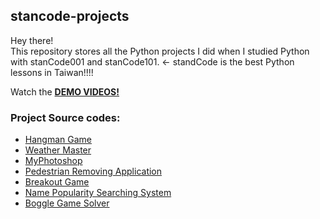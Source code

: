 ## stancode-projects

Hey there!\
This repository stores all the Python projects I did when I studied Python with stanCode001 and stanCode101.
← standCode is the best Python lessons in Taiwan!!!!

Watch the **[DEMO VIDEOS!](https://drive.google.com/drive/folders/1Gi3bn9qPW_gR0ISyGzVPLd5Bztdvd7rF?fbclid=IwAR36BW3v_bHn-Idsh-0_ROSWLwrXOzoervZId25OOzH2LX4b6FCGDfULdDg)**

### Project Source codes:

* [Hangman Game](https://github.com/codeandroo/stancode-projects/blob/main/SC001%20(beginner)/SC001_Assignment3/hangman.py)
* [Weather Master](https://github.com/codeandroo/stancode-projects/blob/main/SC001%20(beginner)/SC001_Assignment2/weather_master.py)
* [MyPhotoshop](https://github.com/codeandroo/stancode-projects/blob/main/SC001%20(beginner)/SC001_Assignment4/best_photoshop_award.py)
* [Pedestrian Removing Application](https://github.com/codeandroo/stancode-projects/blob/main/SC101%20(advanced)/SC101_Assignment3/stanCodoshop.py)
* [Breakout Game](https://github.com/codeandroo/stancode-projects/blob/main/SC101%20(advanced)/SC101_Assignment2/breakout.py)
* [Name Popularity Searching System](https://github.com/codeandroo/stancode-projects/blob/main/SC101%20(advanced)/SC101_Assignment4/babynames.py)
* [Boggle Game Solver](https://github.com/codeandroo/stancode-projects/blob/main/SC101%20(advanced)/SC101_Assignment5/boggle.py)
